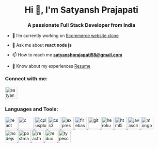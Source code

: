 <h1 align="center">Hi 👋, I'm Satyansh Prajapati</h1>
<h3 align="center">A passionate Full Stack Developer from India</h3>

- 🔭 I’m currently working on [Ecommerce website clone](https://ecommerse-flipkart.herokuapp.com/)

- 💬 Ask me about **react node js**

- 📫 How to reach me **satyanshprajapati58@gmail.com**

- 📄 Know about my experiences [Resume](https://drive.google.com/file/d/1KYi6WODZk3UpH65zdQJxWOSESdFEkMZZ/view?usp=sharing)

<h3 align="left">Connect with me:</h3>
<p align="left">
<a href="https://linkedin.com/in/satyansh-prajapati" target="blank"><img align="center" src="https://i.pinimg.com/originals/ce/09/3c/ce093c7214ad357bb665cfd2f66a8b6b.png" alt="satyansh-prajapati" height="40" width="40" /></a>
</p>

<h3 align="left">Languages and Tools:</h3>
<p align="left"> <a href="https://reactjs.org/" target="_blank" rel="noreferrer"> <img src="https://reactnative.dev/img/header_logo.svg" alt="react" width="40" height="40"/> </a> <a href="https://www.cprogramming.com/" target="_blank" rel="noreferrer"> <img src="https://upload.wikimedia.org/wikipedia/commons/thumb/1/18/C_Programming_Language.svg/1200px-C_Programming_Language.svg.png" alt="c" width="50" height="40"/> </a> <a href="https://www.w3schools.com/cpp/" target="_blank" rel="noreferrer"> <img src="https://upload.wikimedia.org/wikipedia/commons/thumb/1/18/ISO_C%2B%2B_Logo.svg/1822px-ISO_C%2B%2B_Logo.svg.png" alt="cplusplus" width="40" height="40"/> </a> <a href="https://www.w3schools.com/css/" target="_blank" rel="noreferrer"> <img src="https://upload.wikimedia.org/wikipedia/commons/thumb/6/62/CSS3_logo.svg/800px-CSS3_logo.svg.png" alt="css3" width="40" height="40"/> </a> <a href="https://expressjs.com" target="_blank" rel="noreferrer"> <img src="https://w7.pngwing.com/pngs/925/447/png-transparent-express-js-node-js-javascript-mongodb-node-js-text-trademark-logo.png" alt="express" width="40" height="40"/> </a> <a href="https://firebase.google.com/" target="_blank" rel="noreferrer"> <img src="https://www.vectorlogo.zone/logos/firebase/firebase-icon.svg" alt="firebase" width="40" height="40"/> </a> <a href="https://git-scm.com/" target="_blank" rel="noreferrer"> <img src="https://www.vectorlogo.zone/logos/git-scm/git-scm-icon.svg" alt="git" width="40" height="40"/> </a> <a href="https://heroku.com" target="_blank" rel="noreferrer"> <img src="https://www.vectorlogo.zone/logos/heroku/heroku-icon.svg" alt="heroku" width="40" height="40"/> </a> <a href="https://www.w3.org/html/" target="_blank" rel="noreferrer"> <img src="https://www.vnurture.in/wp-content/uploads/2019/09/html5-icon-13.png" alt="html5" width="40" height="40"/> </a> <a href="https://developer.mozilla.org/en-US/docs/Web/JavaScript" target="_blank" rel="noreferrer"> <img src="https://upload.wikimedia.org/wikipedia/commons/6/6a/JavaScript-logo.png" alt="javascript" width="40" height="40"/> </a> <a href="https://www.mongodb.com/" target="_blank" rel="noreferrer"> <img src="https://www.tutorialsteacher.com/Content/images/home/mongodb.svg" alt="mongodb" width="40" height="40"/> </a> <a href="https://nodejs.org" target="_blank" rel="noreferrer"> <img src="https://seeklogo.com/images/N/nodejs-logo-FBE122E377-seeklogo.com.png" alt="nodejs" width="40" height="40"/> </a> <a href="https://postman.com" target="_blank" rel="noreferrer"> <img src="https://www.vectorlogo.zone/logos/getpostman/getpostman-icon.svg" alt="postman" width="40" height="40"/> </a> <a href="https://reactnative.dev/" target="_blank" rel="noreferrer"> <img src="https://reactnative.dev/img/header_logo.svg" alt="reactnative" width="40" height="40"/> </a> <a href="https://redux.js.org" target="_blank" rel="noreferrer"> <img src="https://w7.pngwing.com/pngs/413/852/png-transparent-redux-react-logo-javascript-dq-purple-violet-text-thumbnail.png" alt="redux" width="40" height="40"/> </a> <a href="https://www.typescriptlang.org/" target="_blank" rel="noreferrer"> <img src="https://upload.wikimedia.org/wikipedia/commons/4/4c/Typescript_logo_2020.svg" alt="typescript" width="40" height="40"/> </a> </p>

